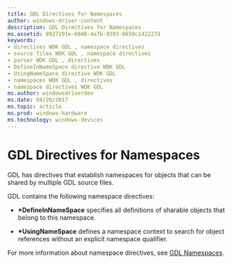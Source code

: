 ```yaml
---
title: GDL Directives for Namespaces
author: windows-driver-content
description: GDL Directives for Namespaces
ms.assetid: 8927291e-60d8-4a7b-9393-8650c142227d
keywords:
- directives WDK GDL , namespace directives
- source files WDK GDL , namespace directives
- parser WDK GDL , directives
- DefineInNameSpace directive WDK GDL
- UsingNameSpace directive WDK GDL
- namespaces WDK GDL , directives
- namespace directives WDK GDL
ms.author: windowsdriverdev
ms.date: 04/20/2017
ms.topic: article
ms.prod: windows-hardware
ms.technology: windows-devices
---
```


# GDL Directives for Namespaces


GDL has directives that establish namespaces for objects that can be shared by multiple GDL source files.

GDL contains the following namespace directives:

-   **\*DefineInNameSpace** specifies all definitions of sharable objects that belong to this namespace.

-   **\*UsingNameSpace** defines a namespace context to search for object references without an explicit namespace qualifier.

For more information about namespace directives, see [GDL Namespaces](gdl-namespaces.md).

 

 




